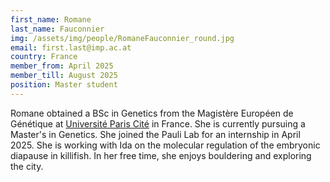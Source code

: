 ```yaml
---
first_name: Romane
last_name: Fauconnier
img: /assets/img/people/RomaneFauconnier_round.jpg
email: first.last@imp.ac.at
country: France
member_from: April 2025
member_till: August 2025
position: Master student
---
```

Romane obtained a BSc in Genetics from the Magistère Européen de Génétique at [Université Paris Cité](https://u-paris.fr/) in France. She is currently pursuing a Master's in Genetics. She joined the Pauli Lab for an internship in April 2025. She is working with Ida on the molecular regulation of the embryonic diapause in killifish. In her free time, she enjoys bouldering and exploring the city.
